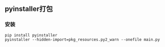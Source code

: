 ## pyinstaller打包

### 安装
```
pip install pyinstaller
pyinstaller --hidden-import=pkg_resources.py2_warn --onefile main.py
```